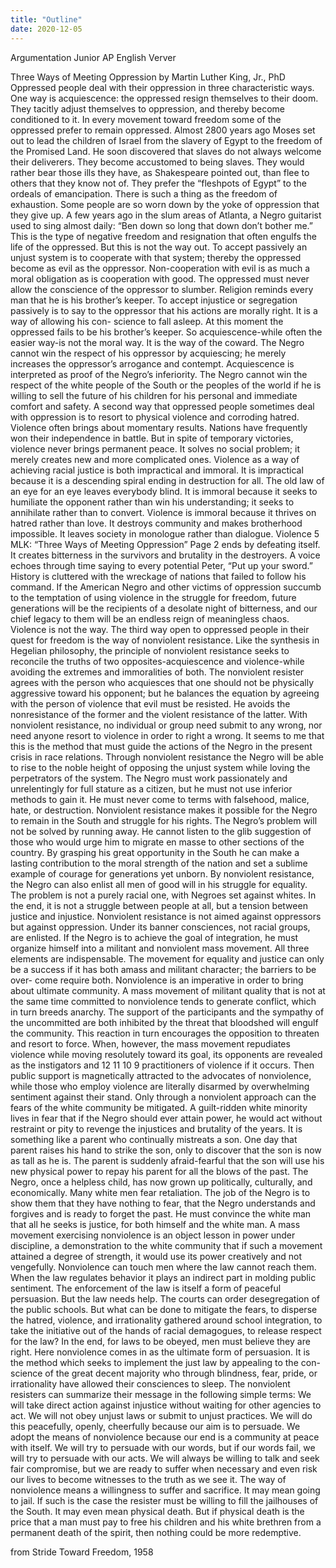 ```yaml
---
title: "Outline"
date: 2020-12-05
---
```

Argumentation
Junior AP English
Verver

Three Ways of Meeting Oppression
by Martin Luther King, Jr., PhD
Oppressed people deal with their oppression in three characteristic ways. One way is
acquiescence: the oppressed resign themselves to their doom. They tacitly adjust themselves
to oppression, and thereby become conditioned to it. In every movement toward freedom
some of the oppressed prefer to remain oppressed. Almost 2800 years ago Moses set out to
lead the children of Israel from the slavery of Egypt to the freedom of the Promised Land. He
soon discovered that slaves do not always welcome their deliverers. They become
accustomed to being slaves. They would rather bear those ills they have, as Shakespeare
pointed out, than flee to others that they know not of. They prefer the “fleshpots of Egypt” to
the ordeals of emancipation.
There is such a thing as the freedom of exhaustion. Some people are so worn down by
the yoke of oppression that they give up. A few years ago in the slum areas of Atlanta, a
Negro guitarist used to sing almost daily: “Ben down so long that down don’t bother me.”
This is the type of negative freedom and resignation that often engulfs the life of the
oppressed.
But this is not the way out. To accept passively an unjust system is to cooperate with
that system; thereby the oppressed become as evil as the oppressor. Non-cooperation with
evil is as much a moral obligation as is cooperation with good. The oppressed must never
allow the conscience of the oppressor to slumber. Religion reminds every man that he is his
brother’s keeper. To accept injustice or segregation passively is to say to the oppressor that
his actions are morally right. It is a way of allowing his con- science to fall asleep. At this
moment the oppressed fails to be his brother’s keeper. So acquiescence-while often the easier
way-is not the moral way. It is the way of the coward. The Negro cannot win the respect of
his oppressor by acquiescing; he merely increases the oppressor’s arrogance and contempt.
Acquiescence is interpreted as proof of the Negro’s inferiority. The Negro cannot win the
respect of the white people of the South or the peoples of the world if he is willing to sell the
future of his children for his personal and immediate comfort and safety.
A second way that oppressed people sometimes deal with oppression is to resort to
physical violence and corroding hatred. Violence often brings about momentary results.
Nations have frequently won their independence in battle. But in spite of temporary victories,
violence never brings permanent peace. It solves no social problem; it merely creates new
and more complicated ones.
Violence as a way of achieving racial justice is both impractical and immoral. It is
impractical because it is a descending spiral ending in destruction for all. The old law of an
eye for an eye leaves everybody blind. It is immoral because it seeks to humiliate the
opponent rather than win his understanding; it seeks to annihilate rather than to convert.
Violence is immoral because it thrives on hatred rather than love. It destroys community and
makes brotherhood impossible. It leaves society in monologue rather than dialogue. Violence
5
MLK: “Three Ways of Meeting Oppression”
Page 2
ends by defeating itself. It creates bitterness in the survivors and brutality in the destroyers. A
voice echoes through time saying to every potential Peter, “Put up your sword.” History is
cluttered with the wreckage of nations that failed to follow his command.
If the American Negro and other victims of oppression succumb to the temptation of
using violence in the struggle for freedom, future generations will be the recipients of a
desolate night of bitterness, and our chief legacy to them will be an endless reign of
meaningless chaos. Violence is not the way.
The third way open to oppressed people in their quest for freedom is the way of
nonviolent resistance. Like the synthesis in Hegelian philosophy, the principle of nonviolent
resistance seeks to reconcile the truths of two opposites-acquiescence and violence-while
avoiding the extremes and immoralities of both. The nonviolent resister agrees with the
person who acquiesces that one should not be physically aggressive toward his opponent; but
he balances the equation by agreeing with the person of violence that evil must be resisted.
He avoids the nonresistance of the former and the violent resistance of the latter. With
nonviolent resistance, no individual or group need submit to any wrong, nor need anyone
resort to violence in order to right a wrong.
It seems to me that this is the method that must guide the actions of the Negro in the
present crisis in race relations. Through nonviolent resistance the Negro will be able to rise to
the noble height of opposing the unjust system while loving the perpetrators of the system.
The Negro must work passionately and unrelentingly for full stature as a citizen, but he must
not use inferior methods to gain it. He must never come to terms with falsehood, malice,
hate, or destruction.
Nonviolent resistance makes it possible for the Negro to remain in the South and
struggle for his rights. The Negro’s problem will not be solved by running away. He cannot
listen to the glib suggestion of those who would urge him to migrate en masse to other
sections of the country. By grasping his great opportunity in the South he can make a lasting
contribution to the moral strength of the nation and set a sublime example of courage for
generations yet unborn.
By nonviolent resistance, the Negro can also enlist all men of good will in his
struggle for equality. The problem is not a purely racial one, with Negroes set against whites.
In the end, it is not a struggle between people at all, but a tension between justice and
injustice. Nonviolent resistance is not aimed against oppressors but against oppression.
Under its banner consciences, not racial groups, are enlisted.
If the Negro is to achieve the goal of integration, he must organize himself into a
militant and nonviolent mass movement. All three elements are indispensable. The
movement for equality and justice can only be a success if it has both amass and militant
character; the barriers to be over- come require both. Nonviolence is an imperative in order to
bring about ultimate community.
A mass movement of militant quality that is not at the same time committed to
nonviolence tends to generate conflict, which in turn breeds anarchy. The support of the
participants and the sympathy of the uncommitted are both inhibited by the threat that
bloodshed will engulf the community. This reaction in turn encourages the opposition to
threaten and resort to force. When, however, the mass movement repudiates violence while
moving resolutely toward its goal, its opponents are revealed as the instigators and
12
11
10
9
practitioners of violence if it occurs. Then public support is magnetically attracted to the
advocates of nonviolence, while those who employ violence are literally disarmed by
overwhelming sentiment against their stand.
Only through a nonviolent approach can the fears of the white community be
mitigated. A guilt-ridden white minority lives in fear that if the Negro should ever attain
power, he would act without restraint or pity to revenge the injustices and brutality of the
years. It is something like a parent who continually mistreats a son. One day that parent
raises his hand to strike the son, only to discover that the son is now as tall as he is. The
parent is suddenly afraid-fearful that the son will use his new physical power to repay his
parent for all the blows of the past.
The Negro, once a helpless child, has now grown up politically, culturally, and
economically. Many white men fear retaliation. The job of the Negro is to show them that
they have nothing to fear, that the Negro understands and forgives and is ready to forget the
past. He must convince the white man that all he seeks is justice, for both himself and the
white man. A mass movement exercising nonviolence is an object lesson in power under
discipline, a demonstration to the white community that if such a movement attained a degree
of strength, it would use its power creatively and not vengefully.
Nonviolence can touch men where the law cannot reach them. When the law
regulates behavior it plays an indirect part in molding public sentiment. The enforcement of
the law is itself a form of peaceful persuasion. But the law needs help. The courts can order
desegregation of the public schools. But what can be done to mitigate the fears, to disperse
the hatred, violence, and irrationality gathered around school integration, to take the initiative
out of the hands of racial demagogues, to release respect for the law? In the end, for laws to
be obeyed, men must believe they are right.
Here nonviolence comes in as the ultimate form of persuasion. It is the method which
seeks to implement the just law by appealing to the con- science of the great decent majority
who through blindness, fear, pride, or irrationality have allowed their consciences to sleep.
The nonviolent resisters can summarize their message in the following simple terms:
We will take direct action against injustice without waiting for other agencies to act. We will
not obey unjust laws or submit to unjust practices. We will do this peacefully, openly,
cheerfully because our aim is to persuade. We adopt the means of nonviolence because our
end is a community at peace with itself. We will try to persuade with our words, but if our
words fail, we will try to persuade with our acts. We will always be willing to talk and seek
fair compromise, but we are ready to suffer when necessary and even risk our lives to
become witnesses to the truth as we see it.
The way of nonviolence means a willingness to suffer and sacrifice. It may mean
going to jail. If such is the case the resister must be willing to fill the jailhouses of the South.
It may even mean physical death. But if physical death is the price that a man must pay to
free his children and his white brethren from a permanent death of the spirit, then nothing
could be more redemptive.

from Stride Toward Freedom, 1958
